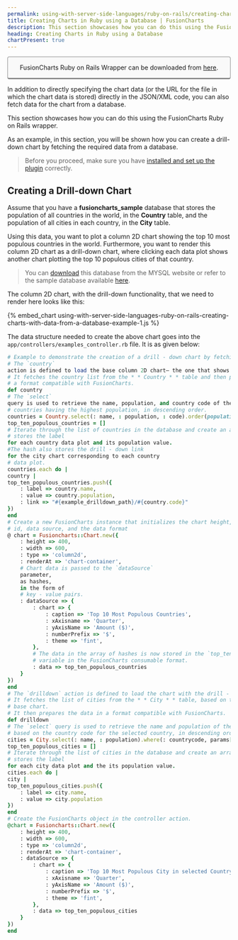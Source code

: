 ```yaml
---
permalink: using-with-server-side-languages/ruby-on-rails/creating-charts-with-data-from-a-database.html
title: Creating Charts in Ruby using a Database | FusionCharts
description: This section showcases how you can do this using the FusionCharts Ruby on Rails wrapper.
heading: Creating Charts in Ruby using a Database
chartPresent: true
---
```


<p style="background:rgba(249, 249, 249, 1); padding:15px; border:1px solid #888; border-bottom-width:3px; border-radius:4px; text-align:center;">FusionCharts Ruby on Rails Wrapper can be downloaded from <a href="http://www.fusioncharts.com/ruby-on-rails-charts/" target="_blank">here</a>.</p>

In addition to directly specifying the chart data (or the URL for the file in which the chart data is stored) directly in the JSON/XML code, you can also fetch data for the chart from a database.

This section showcases how you can do this using the FusionCharts Ruby on Rails wrapper.

As an example, in this section, you will be shown how you can create a drill-down chart by fetching the required data from a database.

>  Before you proceed, make sure you have [installed and set up the plugin](/using-with-server-side-languages/ruby-on-rails/introduction) correctly. </p>

## Creating a Drill-down Chart

Assume that you have a **fusioncharts_sample** database that stores the population of all countries in the world, in the **Country** table, and the population of all cities in each country, in the **City** table.

Using this data, you want to plot a column 2D chart showing the top 10 most populous countries in the world. Furthermore, you want to render this column 2D chart as a drill-down chart, where clicking each data plot shows another chart plotting the top 10 populous cities of that country.

>  You can [download](http://dev.mysql.com/doc/index-other.html) this database from the MYSQL website or refer to the sample database available [here](https://dev.mysql.com/doc/world-setup/en/). </p>

The column 2D chart, with the drill-down functionality, that we need to render here looks like this:

{% embed_chart using-with-server-side-languages-ruby-on-rails-creating-charts-with-data-from-a-database-example-1.js %}

The data structure needed to create the above chart goes into the `app/controllers/examples_controller.rb` file. It is as given below:

```rb
# Example to demonstrate the creation of a drill - down chart by fetching data from a database.
# The `country`
action is defined to load the base column 2D chart— the one that shows the top# 10 populous countries and has clickable data plots.
# It fetches the country list from the * * Country * * table and then prepares the data in
# a format compatible with FusionCharts.
def country
# The `select`
query is used to retrieve the name, population, and country code of the 10
# countries having the highest population, in descending order.
countries = Country.select(: name, : population, : code).order(population: : desc).limit(10)
top_ten_populous_countries = []
# Iterate through the list of countries in the database and create an array of hashes that
# stores the label
for each country data plot and its population value.
#The hash also stores the drill - down link
for the city chart corresponding to each country
# data plot.
countries.each do |
country |
top_ten_populous_countries.push({
    : label => country.name,
    : value => country.population,
    : link => "#{example_drilldown_path}/#{country.code}"
})
end
# Create a new FusionCharts instance that initializes the chart height, width, type, container div
# id, data source, and the data format
@ chart = Fusioncharts::Chart.new({
    : height => 400,
    : width => 600,
    : type => 'column2d',
    : renderAt => 'chart-container',
    # Chart data is passed to the `dataSource`
    parameter,
    as hashes,
    in the form of
    # key - value pairs.
    : dataSource => {
        : chart => {
            : caption => 'Top 10 Most Populous Countries',
            : xAxisname => 'Quarter',
            : yAxisName => 'Amount ($)',
            : numberPrefix => '$',
            : theme => 'fint',
        },
        # The data in the array of hashes is now stored in the `top_ten_populous_countries`
        # variable in the FusionCharts consumable format.
        : data => top_ten_populous_countries
    }
})
end
# The `drilldown` action is defined to load the chart with the drill - down functionality.
# It fetches the list of cities from the * * City * * table, based on the country selected in the
# base chart.
# It then prepares the data in a format compatible with FusionCharts.
def drilldown
# The `select` query is used to retrieve the name and population of the top ten cities
# based on the country code for the selected country, in descending order.
cities = City.select(: name, : population).where(: countrycode, params[: id]).order(population: : desc).limit(10)
top_ten_populous_cities = []
# Iterate through the list of cities in the database and create an array of hashes that
# stores the label
for each city data plot and the its population value.
cities.each do |
city |
top_ten_populous_cities.push({
    : label => city.name,
    : value => city.population
})
end
# Create the FusionCharts object in the controller action.
@chart = Fusioncharts::Chart.new({
    : height => 400,
    : width => 600,
    : type => 'column2d',
    : renderAt => 'chart-container',
    : dataSource => {
        : chart => {
            : caption => 'Top 10 Most Populous City in selected Country',
            : xAxisname => 'Quarter',
            : yAxisName => 'Amount ($)',
            : numberPrefix => '$',
            : theme => 'fint',
        },
        : data => top_ten_populous_cities
    }
})
end

```
